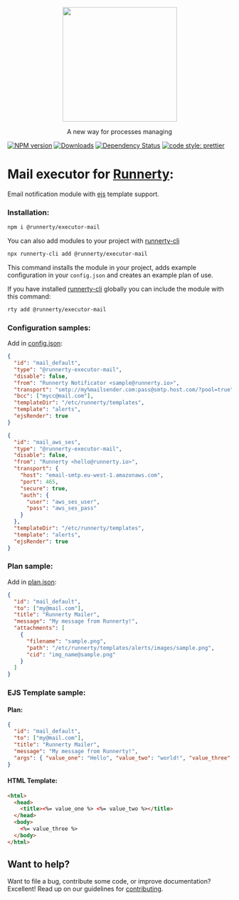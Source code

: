 <p align="center">
  <a href="http://runnerty.io">
    <img height="257" src="https://runnerty.io/assets/header/logo-stroked.png">
  </a>
  <p align="center">A new way for processes managing</p>
</p>

[![NPM version][npm-image]][npm-url] [![Downloads][downloads-image]][npm-url] [![Dependency Status][david-badge]][david-badge-url]
<a href="#badge">
<img alt="code style: prettier" src="https://img.shields.io/badge/code_style-prettier-ff69b4.svg">
</a>

# Mail executor for [Runnerty]:

Email notification module with [ejs] template support.

### Installation:

```bash
npm i @runnerty/executor-mail
```

You can also add modules to your project with [runnerty-cli]

```bash
npx runnerty-cli add @runnerty/executor-mail
```

This command installs the module in your project, adds example configuration in your `config.json` and creates an example plan of use.

If you have installed [runnerty-cli] globally you can include the module with this command:

```bash
rty add @runnerty/executor-mail
```

### Configuration samples:

Add in [config.json]:

```json
{
  "id": "mail_default",
  "type": "@runnerty-executor-mail",
  "disable": false,
  "from": "Runnerty Notificator <sample@runnerty.io>",
  "transport": "smtp://my%mailsender.com:pass@smtp.host.com/?pool=true",
  "bcc": ["mycc@mail.com"],
  "templateDir": "/etc/runnerty/templates",
  "template": "alerts",
  "ejsRender": true
}
```

```json
{
  "id": "mail_aws_ses",
  "type": "@runnerty-executor-mail",
  "disable": false,
  "from": "Runnerty <hello@runnerty.io>",
  "transport": {
    "host": "email-smtp.eu-west-1.amazonaws.com",
    "port": 465,
    "secure": true,
    "auth": {
      "user": "aws_ses_user",
      "pass": "aws_ses_pass"
    }
  },
  "templateDir": "/etc/runnerty/templates",
  "template": "alerts",
  "ejsRender": true
}
```

### Plan sample:

Add in [plan.json]:

```json
{
  "id": "mail_default",
  "to": ["my@mail.com"],
  "title": "Runnerty Mailer",
  "message": "My message from Runnerty!",
  "attachments": [
    {
      "filename": "sample.png",
      "path": "/etc/runnerty/templates/alerts/images/sample.png",
      "cid": "img_name@sample.png"
    }
  ]
}
```

### EJS Template sample:

#### Plan:

```json
{
  "id": "mail_default",
  "to": ["my@mail.com"],
  "title": "Runnerty Mailer",
  "message": "My message from Runnerty!",
  "args": { "value_one": "Hello", "value_two": "world!", "value_three": ":YYYY" }
}
```

#### HTML Template:

```html
<html>
  <head>
    <title><%= value_one %> <%= value_two %></title>
  </head>
  <body>
    <%= value_three %>
  </body>
</html>
```

## Want to help?

Want to file a bug, contribute some code, or improve documentation? Excellent! Read up on our
guidelines for [contributing][contributing].

[contributing]: https://github.com/runnerty/runnerty/blob/master/CONTRIBUTING.md
[runnerty]: http://www.runnerty.io
[downloads-image]: https://img.shields.io/npm/dm/@runnerty/executor-mail.svg
[npm-url]: https://www.npmjs.com/package/@runnerty/executor-mail
[npm-image]: https://img.shields.io/npm/v/@runnerty/executor-mail.svg
[david-badge]: https://david-dm.org/runnerty/executor-mail.svg
[david-badge-url]: https://david-dm.org/runnerty/executor-mail
[config.json]: http://docs.runnerty.io/config/
[plan.json]: http://docs.runnerty.io/plan/
[ejs]: https://ejs.co
[runnerty-cli]: https://www.npmjs.com/package/runnerty-cli
